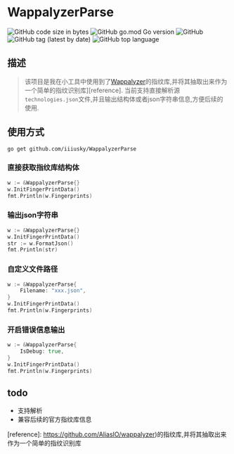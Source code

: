 # WappalyzerParse
![GitHub code size in bytes](https://img.shields.io/github/languages/code-size/iiiusky/WappalyzerParse)
![GitHub go.mod Go version](https://img.shields.io/github/go-mod/go-version/iiiusky/WappalyzerParse)
![GitHub](https://img.shields.io/github/license/iiiusky/WappalyzerParse)
![GitHub tag (latest by date)](https://img.shields.io/github/v/tag/iiiusky/WappalyzerParse)
![GitHub top language](https://img.shields.io/github/languages/top/iiiusky/WappalyzerParse)

## 描述
> 该项目是我在小工具中使用到了[Wappalyzer](https://github.com/AliasIO/wappalyzer)的指纹库,并将其抽取出来作为一个简单的指纹识别库][reference].
> 当前支持直接解析源`technologies.json`文件,并且输出结构体或者json字符串信息,方便后续的使用.

## 使用方式
```
go get github.com/iiiusky/WappalyzerParse
```

### 直接获取指纹库结构体

```go
w := &WappalyzerParse{}
w.InitFingerPrintData()
fmt.Println(w.Fingerprints)
```

### 输出json字符串
```go
w := &WappalyzerParse{}
w.InitFingerPrintData()
str := w.FormatJson()
fmt.Println(str)
```

### 自定义文件路径
```go
w := &WappalyzerParse{
    Filename: "xxx.json",
}
w.InitFingerPrintData()
fmt.Println(w.Fingerprints)
```

### 开启错误信息输出

```go
w := &WappalyzerParse{
    IsDebug: true,
}
w.InitFingerPrintData()
fmt.Println(w.Fingerprints)
```

## todo
- 支持解析
- 兼容后续的官方指纹库信息

[reference]: https://github.com/AliasIO/wappalyzer)的指纹库,并将其抽取出来作为一个简单的指纹识别库